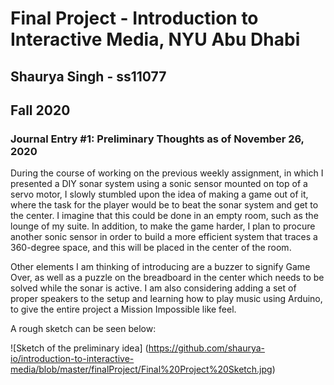 # Final Project - Introduction to Interactive Media, NYU Abu Dhabi 
## Shaurya Singh - ss11077
## Fall 2020

### Journal Entry #1: Preliminary Thoughts as of November 26, 2020

During the course of working on the previous weekly assignment, in which I presented a DIY sonar system using a sonic sensor mounted on top of a servo motor, I slowly stumbled upon the idea of making a game out of it, where the task for the player would be to beat the sonar system and get to the center. I imagine that this could be done in an empty room, such as the lounge of my suite. In addition, to make the game harder, I plan to procure another sonic sensor in order to build a more efficient system that traces a 360-degree space, and this will be placed in the center of the room.

Other elements I am thinking of introducing are a buzzer to signify Game Over, as well as a puzzle on the breadboard in the center which needs to be solved while the sonar is active. I am also considering adding a set of proper speakers to the setup and learning how to play music using Arduino, to give the entire project a Mission Impossible like feel.

A rough sketch can be seen below:

![Sketch of the preliminary idea] (https://github.com/shaurya-io/introduction-to-interactive-media/blob/master/finalProject/Final%20Project%20Sketch.jpg)






